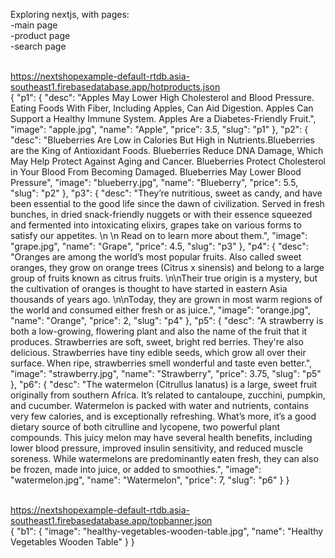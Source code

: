 Exploring nextjs, with pages:
<br />
-main page <br />
-product page <br />
-search page <br />
<br />

https://nextshopexample-default-rtdb.asia-southeast1.firebasedatabase.app/hotproducts.json 
<br />
{
	"p1": {
		"desc": "Apples May Lower High Cholesterol and Blood Pressure. Eating Foods With Fiber, Including Apples, Can Aid Digestion. Apples Can Support a Healthy Immune System. Apples Are a Diabetes-Friendly Fruit.",
		"image": "apple.jpg",
		"name": "Apple",
		"price": 3.5,
		"slug": "p1"
	},
	"p2": {
		"desc": "Blueberries Are Low in Calories But High in Nutrients.Blueberries are the King of Antioxidant Foods. Blueberries Reduce DNA Damage, Which May Help Protect Against Aging and Cancer. Blueberries Protect Cholesterol in Your Blood From Becoming Damaged. Blueberries May Lower Blood Pressure",
		"image": "blueberry.jpg",
		"name": "Blueberry",
		"price": 5.5,
		"slug": "p2"
	},
	"p3": {
		"desc": "They’re nutritious, sweet as candy, and have been essential to the good life since the dawn of civilization. Served in fresh bunches, in dried snack-friendly nuggets or with their essence squeezed and fermented into intoxicating elixirs, grapes take on various forms to satisfy our appetites. \n \n Read on to learn more about them.",
		"image": "grape.jpg",
		"name": "Grape",
		"price": 4.5,
		"slug": "p3"
	},
	"p4": {
		"desc": "Oranges are among the world’s most popular fruits. Also called sweet oranges, they grow on orange trees (Citrus x sinensis) and belong to a large group of fruits known as citrus fruits. \n\nTheir true origin is a mystery, but the cultivation of oranges is thought to have started in eastern Asia thousands of years ago. \n\nToday, they are grown in most warm regions of the world and consumed either fresh or as juice.",
		"image": "orange.jpg",
		"name": "Orange",
		"price": 2,
		"slug": "p4"
	},
	"p5": {
		"desc": "A strawberry is both a low-growing, flowering plant and also the name of the fruit that it produces. Strawberries are soft, sweet, bright red berries. They're also delicious. Strawberries have tiny edible seeds, which grow all over their surface. When ripe, strawberries smell wonderful and taste even better.",
		"image": "strawberry.jpg",
		"name": "Strawberry",
		"price": 3.75,
		"slug": "p5"
	},
	"p6": {
		"desc": "The watermelon (Citrullus lanatus) is a large, sweet fruit originally from southern Africa. It’s related to cantaloupe, zucchini, pumpkin, and cucumber. Watermelon is packed with water and nutrients, contains very few calories, and is exceptionally refreshing. What’s more, it’s a good dietary source of both citrulline and lycopene, two powerful plant compounds. This juicy melon may have several health benefits, including lower blood pressure, improved insulin sensitivity, and reduced muscle soreness. While watermelons are predominantly eaten fresh, they can also be frozen, made into juice, or added to smoothies.",
		"image": "watermelon.jpg",
		"name": "Watermelon",
		"price": 7,
		"slug": "p6"
	}
}
<br />
<br />

https://nextshopexample-default-rtdb.asia-southeast1.firebasedatabase.app/topbanner.json
<br />
{
	"b1": {
		"image": "healthy-vegetables-wooden-table.jpg",
		"name": "Healthy Vegetables Wooden Table"
	}
}